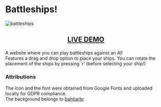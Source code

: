 # Battleships!

![battleships](https://github.com/user-attachments/assets/ba59d8f0-a0ea-4a3f-ad8b-b4bb346ab8e9)

## <p align="center">[LIVE DEMO](https://detrett.github.io/battleships/)

A website where you can play battleships against an AI!  
Features a drag and drop option to place your ships. You can rotate the placement of the ships by pressing 'r' (before selecting your ship!)  

### Attributions
The icon and the font were obtained from Google Fonts and uploaded locally for GDPR compliance.  
The background belongs to [bahtiarbr](https://www.vecteezy.com/members/bahtiarbr)  

